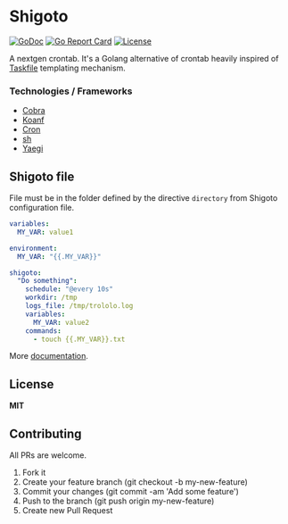 # Shigoto

[![GoDoc](https://img.shields.io/badge/godoc-reference-blue.svg)](https://godoc.org/github.com/mdouchement/shigoto)
[![Go Report Card](https://goreportcard.com/badge/github.com/mdouchement/shigoto)](https://goreportcard.com/report/github.com/mdouchement/shigoto)
[![License](https://img.shields.io/github/license/mdouchement/shigoto.svg)](http://opensource.org/licenses/MIT)

A nextgen crontab.
It's a Golang alternative of crontab heavily inspired of [Taskfile](https://taskfile.dev) templating mechanism.


### Technologies / Frameworks

- [Cobra](https://github.com/spf13/cobra)
- [Koanf](https://github.com/knadh/koanf)
- [Cron](https://github.com/robfig/cron)
- [sh](https://github.com/mvdan/sh)
- [Yaegi](https://github.com/containous/yaegi)

## Shigoto file

File must be in the folder defined by the directive `directory` from Shigoto configuration file.

```yml
variables:
  MY_VAR: value1

environment:
  MY_VAR: "{{.MY_VAR}}"

shigoto:
  "Do something":
    schedule: "@every 10s"
    workdir: /tmp
    logs_file: /tmp/trololo.log
    variables:
      MY_VAR: value2
    commands:
      - touch {{.MY_VAR}}.txt
```

More [documentation](https://github.com/mdouchement/shigoto/tree/master/docs).

## License

**MIT**


## Contributing

All PRs are welcome.

1. Fork it
2. Create your feature branch (git checkout -b my-new-feature)
3. Commit your changes (git commit -am 'Add some feature')
5. Push to the branch (git push origin my-new-feature)
6. Create new Pull Request
